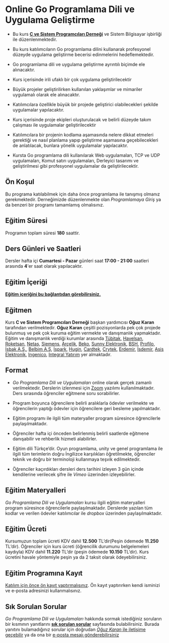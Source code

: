 # Online Go Programlama Dili ve Uygulama Geliştirme

+ Bu kurs [__C ve Sistem Programcıları Derneği__](www.csystem.org) ve Sistem Bilgisayar işbirliği ile düzenlenmektedir.

+ Bu kurs katılımcıların Go programlama dilini kullanarak profesyonel düzeyde uygulama geliştirme becerisi edinmelerini hedeflemektedir.

+ Go programlama dili ve uygulama geliştirme ayrıntılı biçimde ele alınacaktır.

+ Kurs içerisinde irili ufaklı bir çok uygulama geliştirilecektir

+ Büyük projeler geliştirilirken kullanılan yaklaşımlar ve mimariler uygulamalı olarak ele alınacaktır.

+ Katılımcılara özellikle büyük bir projede geliştirici olabilecekleri şekilde uygulamalar yapılacaktır.

+ Kurs içerisinde proje ekipleri oluşturulacak ve belirli düzeyde takım çalışması ile uygulamalar geliştirilecektir

+ Katılımcılara bir projenin kodlama aşamasında nelere dikkat etmeleri gerektiği ve nasıl planlama yapıp geliştirme aşamasına geçebilecekleri de anlatılacak, bunlara yönelik uygulamalar yapılacaktır.

+ Kursta Go programlama dili kullanılarak Web uygulamaları, TCP ve UDP uygulamaları, Komut satırı uygulamaları, Derleyici tasarımı
ve geliştirilmesi gibi profesyonel uygulamalar da geliştirilecektir.

## Ön Koşul
Bu programa katılabilmek için daha önce programlama ile tanışmış olmanız gerekmektedir. Derneğimizde düzenlenmekte olan _Programlamaya Giriş_ ya da benzeri bir programı tamamlamış olmalısınız.

## Eğitim Süresi
Programın toplam süresi __180__ saattir.

## Ders Günleri ve Saatleri
Dersler hafta içi __Cumartesi - Pazar__ günleri saat __17:00 - 21:00__ saatleri arasında __4__'er saat olarak yapılacaktır.


## Eğitim İçeriği
[__Eğitim içeriğini bu bağlantıdan görebilirsiniz.__](https://github.com/CSD-1993/Online-Go-Programlama-Dili-ve-Uygulamalari-Kursu-9-Eylul-2023/blob/main/kurs_icerigi.md)

## Eğitmen
Kurs __C ve Sistem Programcıları Derneği__ başkan yardımcısı __Oğuz Karan__ tarafından verilmektedir.
__Oğuz Karan__ çeşitli pozisyonlarda pek çok projede bulunmuş ve pek çok kuruma eğitim vermekte ve danışmanlık yapmaktadır.
Eğitim ve danışmanlık verdiği kurumlar arasında
[Tübitak](https://www.tubitak.gov.tr/),
[Havelsan](https://www.havelsan.com.tr/),
[Roketsan](http://www.roketsan.com.tr/),
[Netaş](http://www.netas.com.tr/ana-sayfa/),
[Siemens](https://www.siemens-home.bsh-group.com/tr/),
[Arçelik](https://www.arcelik.com.tr/),
[Beko](https://www.beko.com.tr/),
[Sunny Elektronik](https://www.sunny.com.tr/),
[BSH](https://www.bsh-group.com/tr/),
[Profilo](https://www.profilo.com/),
[İsbak A.Ş.](https://www.ibb.istanbul/CorporateUnit/Detail/164),
[Belbim A.Ş](https://www.ibb.istanbul/CorporateUnit/Detail/156),
[İspark](https://ispark.istanbul/),
[Hugin](http://hugin.com.tr/tr/home),
[Cardtek](https://www.paycore.com/),
[Crytek](https://www.crytek.com/),
[Erdemir](https://www.erdemir.com.tr/),
[İsdemir](https://www.isdemir.com.tr/),
[Asis Elektronik](https://www.asiselektronik.com.tr/),
[Ingenico](https://www.ingenico.com.tr/),
[Integral Yatırım](https://www.integralyatirim.com.tr/) yer almaktadır.

## Format
+ *Go Programlama Dili ve Uygulamaları* online olarak gerçek zamanlı verilmektedir. Derslerin izlenmesi için [Zoom](https://zoom.us/) yazılımı kullanılmaktadır. Ders sırasında öğrenciler eğitmene soru sorabilirler.

+ Program boyunca öğrencilere belirli aralıklarla ödevler verilmekte ve öğrencilerin yaptığı ödevler için öğrencilere geri besleme yapılmaktadır.

+ Eğitim programı ile ilgili tüm materyaller program süresince öğrencilerle paylaşılmaktadır.

+ Öğrenciler hafta içi önceden belirlenmiş belirli saatlerde eğitmene danışabilir ve rehberlik hizmeti alabilirler.

+ Eğitim dili Türkçe’dir. Oyun programlama, unity ve genel programlama ile ilgili tüm terimlerin doğru İngilizce karşılıkları öğretilmekte, öğrenciler teknik ve doğru bir terminoloji kullanmaya teşvik edilmektedir.

+ Öğrenciler kaçırdıkları dersleri ders tarihini izleyen 3 gün içinde kendilerine verilecek şifre ile _Vimeo_ üzerinden izleyebilirler.

## Eğitim Materyalleri
_Go Programlama Dili ve Uygulamaları_ kursu ilgili eğitim materyalleri program süresince öğrencilerle paylaşılmaktadır. Derslerde yazılan tüm kodlar ve verilen ödevler katılımcılar ile _dropbox_ üzerinden paylaşılmaktadır.

## Eğitim Ücreti
 Kursumuzun toplam ücreti KDV dahil __12.500__ TL’dir(Peşin ödemede __11.250__ TL’dir). Öğrenciler için kurs ücreti (öğrencilik durumunu belgelemeleri kaydıyla) KDV dahil __11.220__ TL’dir (peşin ödemede __10.150__ TL’dir). Kurs ücretini havale yöntemiyle peşin ya da 2 taksit olarak ödeyebilirsiniz.
 
## Eğitim Programına Kayıt
[Katılım için önce ön kayıt yaptırmalısınız]( https://us02web.zoom.us/meeting/register/tZMucu-pqT0tHtEhsZhWGf_jQeJodxJ7Bpcf ). Ön kayıt yaptırırken kendi isminizi ve e-posta adresinizi kullanmalısınız.

## Sık Sorulan Sorular
_Go Programlama Dili ve Uygulamaları_ hakkında sormak istediğiniz soruların bir kısmının yanıtlarını [__sık sorulan sorular__](https://github.com/CSD-1993/Online-Go-Programlama-Dili-ve-Uygulamalari-Kursu-9-Eylul-2023/blob/main/sss.md) sayfasında bulabilirsiniz. Burada yanıtını bulamadığınız sorular için doğrudan [_Oğuz Karan_ ile iletişime geçebilir](https://www.linkedin.com/in/o%C4%9Fuz-karan-28664b2b/) ya da ona bir [e-posta mesajı gönderebilirsiniz](mailto:oguzkaran@csystem.org)
